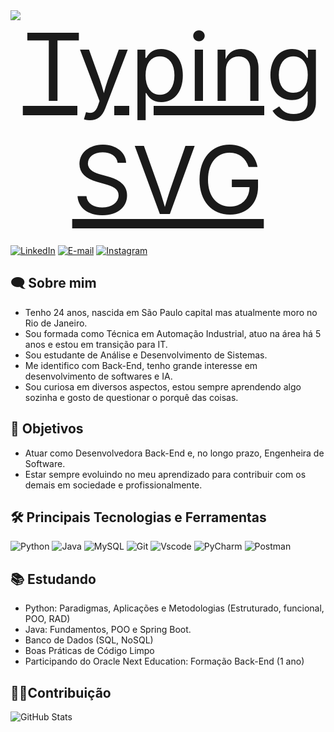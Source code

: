 <div style="text-align: center;">
  <a href="https://git.io/typing-svg">
    <img src="https://readme-typing-svg.herokuapp.com/?center=true&vCenter=true&color=ffffff&lines=Olá,%20me+chamo+Paola+Moura;Seja+bem+vindo(a)!+😊" alt="Typing SVG" style="font-size: 150px">
  </a>
</div>

[![LinkedIn](https://img.shields.io/badge/LinkedIn-0077B5?style=for-the-badge&logo=linkedin&logoColor=white)](https://www.linkedin.com/in/paolamouranascimento/)
[![E-mail](https://img.shields.io/badge/-Email-000?style=for-the-badge&logo=microsoft-outlook&logoColor=007BFF)](mailto:paolamoura.kj@hotmail.com)
[![Instagram](https://img.shields.io/badge/-Instagram-%23E4405F?style=for-the-badge&logo=instagram&logoColor=white)](https://www.instagram.com/paolahegel/)

## :left_speech_bubble: Sobre mim
- Tenho 24 anos, nascida em São Paulo capital mas atualmente moro no Rio de Janeiro.
- Sou formada como Técnica em Automação Industrial, atuo na área há 5 anos e estou em transição para IT.
- Sou estudante de Análise e Desenvolvimento de Sistemas.
- Me identifico com Back-End, tenho grande interesse em desenvolvimento de softwares e IA.
- Sou curiosa em diversos aspectos, estou sempre aprendendo algo sozinha e gosto de questionar o porquê das coisas.

## 🎯 Objetivos
- Atuar como Desenvolvedora Back-End e, no longo prazo, Engenheira de Software.
- Estar sempre evoluindo no meu aprendizado para contribuir com os demais em sociedade e profissionalmente.
  
## 🛠 Principais Tecnologias e Ferramentas
![Python](https://img.shields.io/badge/python-3670A0?style=for-the-badge&logo=python&logoColor=ffdd54)
![Java](https://img.shields.io/badge/java-%23ED8B00.svg?style=for-the-badge&logo=openjdk&logoColor=white)
![MySQL](https://img.shields.io/badge/MySQL-00000F?style=for-the-badge&logo=mysql&logoColor=white)
![Git](https://img.shields.io/badge/GIT-E44C30?style=for-the-badge&logo=git&logoColor=white)
![Vscode](https://img.shields.io/badge/Vscode-007ACC?style=for-the-badge&logo=visual-studio-code&logoColor=white)
![PyCharm](https://img.shields.io/badge/PyCharm-000000?style=for-the-badge&logo=pycharm&logoColor=77aaff)
![Postman](https://img.shields.io/badge/Postman-FF6C37.svg?style=for-the-badge&logo=Postman&logoColor=white)

## 📚 Estudando
- Python: Paradigmas, Aplicações e Metodologias (Estruturado, funcional, POO, RAD)
- Java: Fundamentos, POO e Spring Boot.
- Banco de Dados (SQL, NoSQL)
- Boas Práticas de Código Limpo
- Participando do Oracle Next Education: Formação Back-End (1 ano)

## 👩‍💻Contribuição
![GitHub Stats](https://github-readme-stats.vercel.app/api?username=paolahegel&theme=transparent&bg_color=000&border_color=30A3DC&show_icons=true&icon_color=30A3DC&title_color=E2E2E2&text_color=EF8C91)
